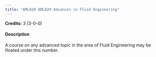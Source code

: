 ```yaml
---
title: "AML820 AML820 Advances in Fluid Engineering"
---
```

**Credits:** 3 (3-0-0)

#### Description
A course on any advanced topic in the area of Fluid Engineering may be floated under this number.